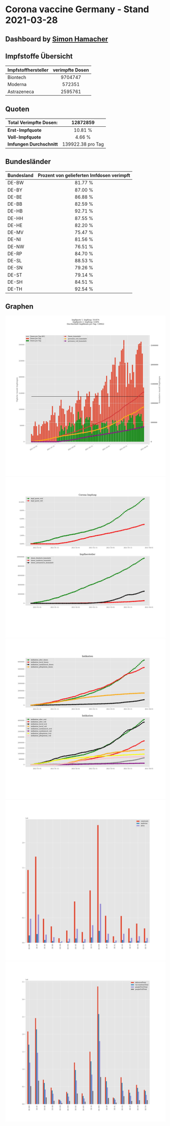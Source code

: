 # Corona vaccine Germany - Stand 2021-03-28
## Dashboard by [Simon Hamacher](https://www.shamacher.eu)
## Impfstoffe Übersicht
**Impfstoffhersteller** | **verimpfte Dosen**
-------- | :--------:
Biontech | 9704747
Moderna | 572351
Astrazeneca | 2595761


## Quoten
**Total Verimpfte Dosen:** | 12872859
-------- | :--------:
**Erst-Impfquote** | 10.81 %
**Voll-Impfquote** | 4.66 %
**Imfungen Durchschnitt** | 139922.38 pro Tag
## Bundesländer
**Bundesland** | **Prozent von gelieferten Imfdosen verimpft**
-------- | :--------:
DE-BW | 81.77 %
DE-BY | 87.00 %
DE-BE | 86.88 %
DE-BB | 82.59 %
DE-HB | 92.71 %
DE-HH | 87.55 %
DE-HE | 82.20 %
DE-MV | 75.47 %
DE-NI | 81.56 %
DE-NW | 76.51 %
DE-RP | 84.70 %
DE-SL | 88.53 %
DE-SN | 79.26 %
DE-ST | 79.14 %
DE-SH | 84.51 %
DE-TH | 92.54 %
## Graphen
<img src="Impfungen-Corona-01.jpg" alt="Impf Übersicht" title="Impf Übersicht" />
<img src="Impfungen-Corona-02.jpg" alt="Impfquote" title="optionaler Titel" />
<img src="Impfungen-Corona-03.jpg" alt="Indikation" title="Indikation" />
<img src="Impfungen-Corona-04.jpg" alt="Impfungen in den Bundesländern" title="Impfungen in den Bundesländern" />
<img src="Impfungen-Corona-05.jpg" alt="Impfungen in den Bundesländern" title="Impfungen in den Bundesländern" />

